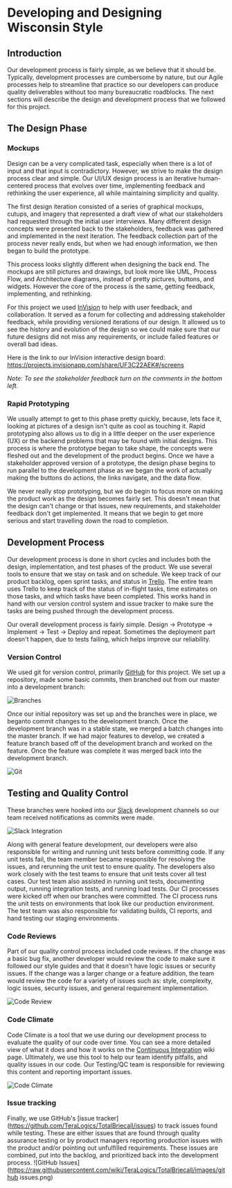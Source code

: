 # Developing and Designing Wisconsin Style

## Introduction

Our development process is fairly simple, as we believe that it should be. Typically, development processes are cumbersome by nature, but our Agile processes help to streamline that practice so our developers can produce quality deliverables without too many bureaucratic roadblocks. The next sections will describe the design and development process that we followed for this project.

## The Design Phase

### Mockups

Design can be a very complicated task, especially when there is a lot of input and that input is contradictory. However, we strive to make the design process clear and simple. Our UI/UX design process is an iterative human-centered process that evolves over time, implementing feedback and rethinking the user experience, all while maintaining simplicity and quality. 

The first design iteration consisted of a series of graphical mockups, cutups, and imagery that represented a draft view of what our stakeholders had requested through the initial user interviews. Many different design concepts were presented back to the stakeholders, feedback was gathered and implemented in the next iteration. The feedback collection part of the process never really ends, but when we had enough information, we then began to build the prototype.

This process looks slightly different when designing the back end. The mockups are still pictures and drawings, but look more like UML, Process Flow, and Architecture diagrams, instead of pretty pictures, buttons, and widgets. However the core of the process is the same, getting feedback, implementing, and rethinking.

For this project we used [InVision](http://www.invisionapp.com/) to help with user feedback, and collaboration. It served as a forum for collecting and addressing stakeholder feedback, while providing versioned iterations of our design.  It allowed us to see the history and evolution of the design so we could make sure that our future designs did not miss any requirements, or include failed features or overall bad ideas.

Here is the link to our InVision interactive design board: https://projects.invisionapp.com/share/UF3C22AEK#/screens

_Note: To see the stakeholder feedback turn on the comments in the bottom left._

### Rapid Prototyping

We usually attempt to get to this phase pretty quickly, because, lets face it, looking at pictures of a design isn't quite as cool as touching it. Rapid prototyping also allows us to dig in a little deeper on the user experience (UX) or the backend problems that may be found with initial designs. This process is where the prototype began to take shape, the concepts were fleshed out and the development of the product begins.  Once we have a stakeholder approved version of a prototype, the design phase begins to run parallel to the development phase as we began the work of actually making the buttons do actions, the links navigate, and the data flow.

We never really stop prototyping, but we do begin to focus more on making the product work as the design becomes fairly set. This doesn't mean that the design can't change or that issues, new requirements, and stakeholder feedback don't get implemented. It means that we begin to get more serious and start travelling down the road to completion.

## Development Process

Our development process is done in short cycles and includes both the design, implementation, and test phases of the product. We use several tools to ensure that we stay on task and on schedule. We keep track of our product backlog, open sprint tasks, and status in [Trello](http://www.trello.com). The entire team uses Trello to keep track of the status of in-flight tasks, time estimates on those tasks, and which tasks have been completed. This works hand in hand with our version control system and issue tracker to make sure the tasks are being pushed through the development process.

Our overall development process is fairly simple. Design -> Prototype -> Implement -> Test -> Deploy and repeat. Sometimes the deployment part doesn't happen, due to tests failing, which helps improve our reliability.

### Version Control

We used git for version control, primarily [GitHub](docs/Tools.md#github) for this project. We set up a repository, made some basic commits, then branched out from our master into a development branch:

![Branches](https://raw.githubusercontent.com/wiki/TeraLogics/TotalBriecall/images/branches.png)

Once our initial repository was set up and the branches were in place, we beganto  commit changes to the development branch. Once the development branch was in a stable state, we merged a batch changes into the master branch. If we had major features to develop, we created a feature branch based off of the development branch and worked on the feature.  Once the feature was complete it was merged back into the development branch.

![Git](https://raw.githubusercontent.com/wiki/TeraLogics/TotalBriecall/images/Git.png)

## Testing and Quality Control

These branches were hooked into our [Slack](http://slack.com) development channels so our team received notifications as commits were made.

![Slack Integration](https://raw.githubusercontent.com/wiki/TeraLogics/TotalBriecall/images/SlackIntegration.PNG)

Along with general feature development, our developers were also responsible for writing and running unit tests before committing code. If any unit tests fail, the team member became responsible for resolving the issues, and rerunning the unit test to ensure quality. The developers also work closely with the test teams to ensure that unit tests cover all test cases. Our test team also assisted in running unit tests, documenting output, running integration tests, and running load tests. Our CI processes were kicked off when our branches were committed. The CI process runs the unit tests on environments that look like our production environment. The test team was also responsible for validating builds, CI reports, and hand testing our staging environments.

### Code Reviews

Part of our quality control process included code reviews. If the change was a basic bug fix, another developer would review the code to make sure it followed our style guides and that it doesn't have logic issues or security issues. If the change was a larger change or a feature addition, the team would review the code for a variety of issues such as: style, complexity, logic issues, security issues, and general requirement implementation.

![Code Review](https://raw.githubusercontent.com/wiki/TeraLogics/TotalBriecall/images/Code%20Review%20Meeting.jpg)
### Code Climate

Code Climate is a tool that we use during our development process to evaluate the quality of our code over time. You can see a more detailed view of what it does and how it works on the [Continuous Integration](docs/Continuous-Integration#code-climate) wiki page. Ultimately, we use this tool to help our team identify pitfalls, and quality issues in our code. Our Testing/QC team is responsible for reviewing this content and reporting important issues.

![Code Climate](https://raw.githubusercontent.com/wiki/TeraLogics/TotalBriecall/images/CodeClimate.png)

### Issue tracking

Finally, we use GitHub's [issue tracker] (https://github.com/TeraLogics/TotalBriecall/issues) to track issues found while testing. These are either issues that are found through quality assurance testing or by product managers reporting production issues with the product and/or pointing out unfulfilled requirements. These issues are combined, put into the backlog, and prioritized back into the development process.
![GitHub Issues](https://raw.githubusercontent.com/wiki/TeraLogics/TotalBriecall/images/github issues.png)